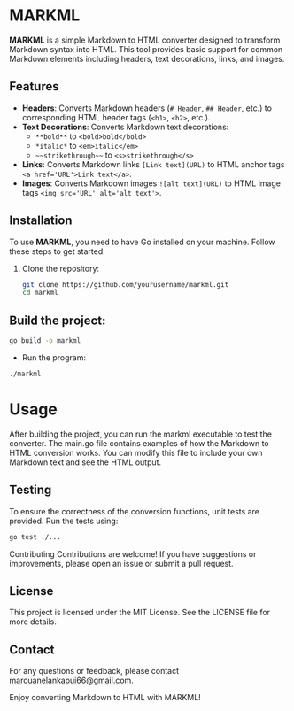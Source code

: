 # MARKML

**MARKML** is a simple Markdown to HTML converter designed to transform Markdown syntax into HTML. This tool provides basic support for common Markdown elements including headers, text decorations, links, and images.

## Features

- **Headers**: Converts Markdown headers (`# Header`, `## Header`, etc.) to corresponding HTML header tags (`<h1>`, `<h2>`, etc.).
- **Text Decorations**: Converts Markdown text decorations:
  - `**bold**` to `<bold>bold</bold>`
  - `*italic*` to `<em>italic</em>`
  - `~~strikethrough~~` to `<s>strikethrough</s>`
- **Links**: Converts Markdown links `[Link text](URL)` to HTML anchor tags `<a href='URL'>Link text</a>`.
- **Images**: Converts Markdown images `![alt text](URL)` to HTML image tags `<img src='URL' alt='alt text'>`.

## Installation

To use **MARKML**, you need to have Go installed on your machine. Follow these steps to get started:

1. Clone the repository:
   ```bash
   git clone https://github.com/yourusername/markml.git
   cd markml

## Build the project:

```bash
go build -o markml
```
- Run the program:

```bash
./markml
```
# Usage
After building the project, you can run the markml executable to test the converter. The main.go file contains examples of how the Markdown to HTML conversion works. You can modify this file to include your own Markdown text and see the HTML output.

## Testing
To ensure the correctness of the conversion functions, unit tests are provided. Run the tests using:

```bash
go test ./...
```
Contributing
Contributions are welcome! If you have suggestions or improvements, please open an issue or submit a pull request.

## License
This project is licensed under the MIT License. See the LICENSE file for more details.

## Contact
For any questions or feedback, please contact marouanelankaoui66@gmail.com.

Enjoy converting Markdown to HTML with MARKML!